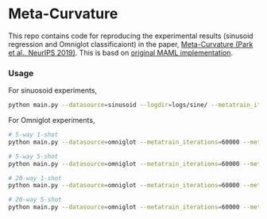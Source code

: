 # Meta-Curvature 

This repo contains code for reproducing the experimental results (sinusoid regression and Omniglot classificaiont) in the paper, [Meta-Curvature (Park et al., NeurIPS 2019)](https://arxiv.org/abs/1902.03356). This is basd on [original MAML implementation](https://github.com/cbfinn/maml).


### Usage
For sinuosoid experiments,
```bash
python main.py --datasource=sinusoid --logdir=logs/sine/ --metatrain_iterations=70000 --norm=None --update_batch_size=10 --mc=True
```

For Omniglot experiments,
```bash
# 5-way 1-shot
python main.py --datasource=omniglot --metatrain_iterations=60000 --meta_batch_size=32 --update_batch_size=1 --num_classes=5 --update_lr=0.4 --num_updates=1 --logdir=logs/omniglot5way/ --mc=True
```

```bash
# 5-way 5-shot
python main.py --datasource=omniglot --metatrain_iterations=60000 --meta_batch_size=32 --update_batch_size=5 --num_classes=5 --update_lr=0.4 --num_updates=1 --logdir=logs/omniglot5way/ --mc=True
```

```bash
# 20-way 1-shot
python main.py --datasource=omniglot --metatrain_iterations=60000 --meta_batch_size=32 --update_batch_size=1 --num_classes=20 --update_lr=0.4 --num_updates=1 --logdir=logs/omniglot5way/ --mc=True
```

```bash
# 20-way 5-shot
python main.py --datasource=omniglot --metatrain_iterations=60000 --meta_batch_size=32 --update_batch_size=5 --num_classes=20 --update_lr=0.4 --num_updates=1 --logdir=logs/omniglot5way/ --mc=True
```
